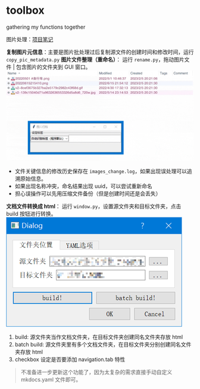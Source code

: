 # toolbox

gathering my functions together

图片处理：[项目笔记](https://www.notion.so/mightymjolnir/22c4306ed4c34a7b8ff4951718344002)

**复制图片元信息**：主要是图片批处理过后复制源文件的创建时间和修改时间，运行 `copy_pic_metadata.py`
**图片文件整理（重命名）**：
运行 `rename.py`，拖动图片文件 | 包含图片的文件夹到 GUI 窗口。
![alt](assets/20230205.gif)

- 文件关键信息的修改历史保存在 `images_change.log`，如果出现误处理可以追溯原始信息。
- 如果出现名称冲突，命名结果出现 uuid，可以尝试重新命名
- 担心误操作可以先用压缩文件备份（但是创建时间还是会丢失）

**文档文件转换成 html**：
运行 `window.py`，设置源文件夹和目标文件夹，点击 build 按钮进行转换。
![](assets/2023-02-25-16-43-38.png)

1. build: 源文件夹当作文档文件夹，在目标文件夹创建同名文件夹存放 html
2. batch build: 源文件夹里有多个文档文件夹，在目标文件夹分别创建同名文件夹存放 html
3. checkbox 设定是否要添加 navigation.tab 特性

> 不准备进一步更新这个功能了，因为太复杂的需求直接手动自定义 mkdocs.yaml 文件即可。

